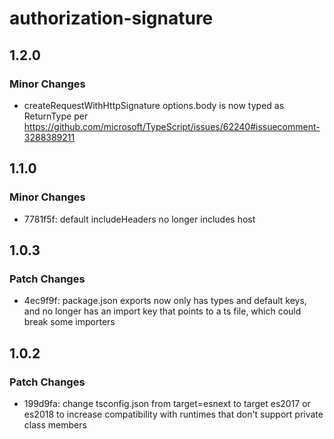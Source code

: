 # authorization-signature

## 1.2.0

### Minor Changes

- createRequestWithHttpSignature options.body is now typed as ReturnType<typeof Uint8Array.from> per https://github.com/microsoft/TypeScript/issues/62240#issuecomment-3288389211

## 1.1.0

### Minor Changes

- 7781f5f: default includeHeaders no longer includes host

## 1.0.3

### Patch Changes

- 4ec9f9f: package.json exports now only has types and default keys, and no longer has an import key that points to a ts file, which could break some importers

## 1.0.2

### Patch Changes

- 199d9fa: change tsconfig.json from target=esnext to target es2017 or es2018 to increase compatibility with runtimes that don't support private class members
